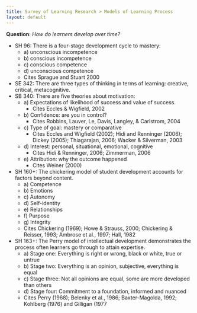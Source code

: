 ```yaml
---
title: Survey of Learning Research > Models of Learning Process
layout: default
---
```


**Question**: _How do learners develop over time?_

- SH 96: There is a four-stage development cycle to mastery:
    - a) unconscious incompetence
    - b) conscious incompetence
    - c) conscious competence
    - d) unconscious competence
    - Cites Sprague and Stuart 2000
- SE 342: There are three types of thinking in terms of learning: creative, critical, metacognitive.
- SB 340: There are five theories about motivation:
    - a) Expectations of likelihood of success and value of success.
        - Cites Eccles & Wigfield, 2002
    - b) Confidence: are you in control?
        - Cites Robbins, Lauver, Le, Davis, Langley, & Carlstrom, 2004
    - c) Type of goal: mastery or comparative
        - Cites Eccles and Wigfield (2002); Hidi and Renninger (2006); Dickey (2005); Thiagarajan, 2006; Wacker & Silverman, 2003
    - d) Interest: personal, situational, emotional, cognitive
        - Cites Hidi & Renninger, 2006; Zimmerman, 2006
    - e) Attribution: why the outcome happened
        - Cites Weiner (2000)
- SH 160+: The chickering model of student development accounts for factors beyond content.
    - a) Competence
    - b) Emotions
    - c) Autonomy
    - d) Self-identity
    - e) Relationships
    - f) Purpose
    - g) Integrity
    - Cites Chickering (1969); Howe & Strauss, 2000; Chickering & Reisser, 1993; Ambrose et al., 1997; Hall, 1982
- SH 163+: The Perry model of intellectual development demonstrates the process often learners go through to attain expertise.
    - a) Stage one: Everything is right or wrong, black or white, true or untrue
    - b) Stage two: Everything is an opinion, subjective, everything is equal
    - c) Stage three: Not all opinions are equal, some are more developed than others
    - d) Stage four: Commitment to a foundation, informed and nuanced
    - Cites Perry (1968); Belenky et al., 1986; Baxter-Magolda, 1992; Kohlberg (1976) and Gilligan (1977